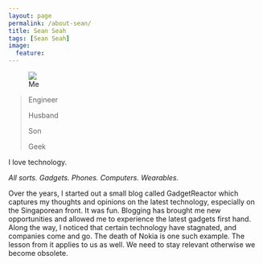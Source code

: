 ```yaml
---
layout: page
permalink: /about-sean/
title: Sean Seah
tags: [Sean Seah]
image:
  feature:
---
```

<figure>
  <img src="{{ site.url }}/images/hossain-faysal.jpg">
  <figcaption>Me</figcaption>
</figure>

>Engineer
>
>Husband
>
>Son
>
>Geek

I
love
technology.


*All sorts. Gadgets. Phones. Computers. Wearables.*

Over the years, I started out a small blog called GadgetReactor which captures my thoughts and opinions on the latest technology, especially on the Singaporean front. It was fun. Blogging has brought me new opportunities and allowed me to experience the latest gadgets first hand. Along the way, I noticed that certain technology have stagnated, and companies come and go. The death of Nokia is one such example. The lesson from it applies to us as well. We need to stay relevant otherwise we become obsolete.
